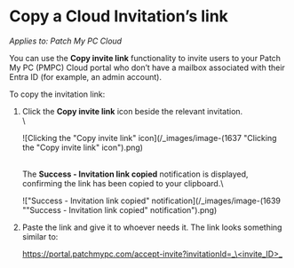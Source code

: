 # Copy a Cloud Invitation’s link

_Applies to: Patch My PC Cloud_

You can use the **Copy invite link** functionality to invite users to your Patch My PC (PMPC) Cloud portal who don’t have a mailbox associated with their Entra ID (for example, an admin account).

To copy the invitation link:

1.  Click the **Copy invite link** icon beside the relevant invitation.\
    \\

    ![Clicking the "Copy invite link" icon](/_images/image-(1637 "Clicking the \"Copy invite link\" icon").png)

    \
    The **Success - Invitation link copied** notification is displayed, confirming the link has been copied to your clipboard.\\

    !["Success - Invitation link copied" notification](/_images/image-(1639 "\"Success - Invitation link copied\" notification").png)
2.  Paste the link and give it to whoever needs it. The link looks something similar to:

    [https://portal.patchmypc.com/accept-invite?invitationId=_\<invite\_ID>_](https://portal.patchmypc.com/accept-invite?invitationId=%3cinvite_ID%3e)